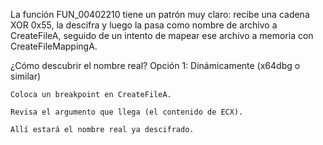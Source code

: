 La función FUN_00402210 tiene un patrón muy claro: recibe una cadena XOR 0x55, la descifra y luego la pasa como nombre de archivo a CreateFileA, seguido de un intento de mapear ese archivo a memoria con CreateFileMappingA.

¿Cómo descubrir el nombre real?
Opción 1: Dinámicamente (x64dbg o similar)

    Coloca un breakpoint en CreateFileA.

    Revisa el argumento que llega (el contenido de ECX).

    Allí estará el nombre real ya descifrado.
    
